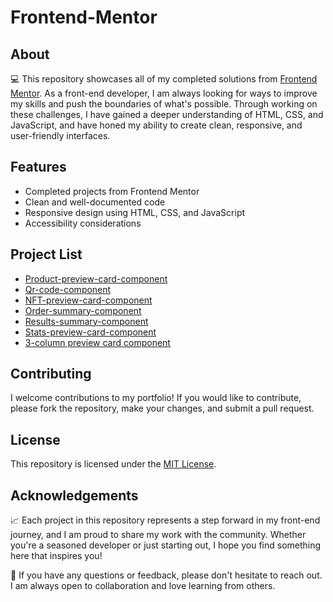 # Frontend-Mentor

## About

💻 This repository showcases all of my completed solutions from [Frontend Mentor](https://www.frontendmentor.io/). As a front-end developer, I am always looking for ways to improve my skills and push the boundaries of what's possible. Through working on these challenges, I have gained a deeper understanding of HTML, CSS, and JavaScript, and have honed my ability to create clean, responsive, and user-friendly interfaces. 

## Features

- Completed projects from Frontend Mentor
- Clean and well-documented code
- Responsive design using HTML, CSS, and JavaScript
- Accessibility considerations

## Project List

- [Product-preview-card-component](https://github.com/timscore25/frontend-mentor/product-preview-card-component)
- [Qr-code-component](https://github.com/timscore25/frontend-mentor/qr-code-component)
- [NFT-preview-card-component](https://github.com/timscore25/frontend-mentor/nft-preview-card-component)
- [Order-summary-component](https://github.com/tiscore25/frontend-mentor/order-summary-component)
- [Results-summary-component](https://github.com/timscore25/frontend-mentor/results-summary-component)
- [Stats-preview-card-component](https://github.com/timscore25/frontend-mentor/stats-preview-card-component)
- [3-column preview card component](https://github.com/timscore25/frontend-mentor/3column-preview-card-component)


## Contributing

I welcome contributions to my portfolio! If you would like to contribute, please fork the repository, make your changes, and submit a pull request.

## License

This repository is licensed under the [MIT License](LICENSE.md).

## Acknowledgements

📈 Each project in this repository represents a step forward in my front-end journey, and I am proud to share my work with the community. Whether you're a seasoned developer or just starting out, I hope you find something here that inspires you!

💬 If you have any questions or feedback, please don't hesitate to reach out. I am always open to collaboration and love learning from others. 
